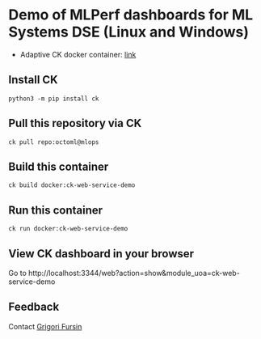 # Demo of MLPerf dashboards for ML Systems DSE (Linux and Windows)

* Adaptive CK docker container: [link](https://github.com/octoml/mlops/blob/main/docker/ck-web-service-demo/Dockerfile.ubuntu-20.04)

## Install CK
```
python3 -m pip install ck
```

## Pull this repository via CK
```
ck pull repo:octoml@mlops
```

## Build this container
```
ck build docker:ck-web-service-demo
```

## Run this container
```
ck run docker:ck-web-service-demo
```

## View CK dashboard in your browser

Go to http://localhost:3344/web?action=show&module_uoa=ck-web-service-demo

## Feedback

Contact [Grigori Fursin](https://cKnowledge.io/@gfursin)

